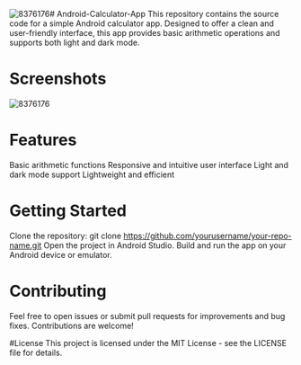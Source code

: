 ![8376176](https://github.com/user-attachments/assets/6b51f3c4-a50d-4399-998c-b9b5b1530ce4)# Android-Calculator-App
This repository contains the source code for a simple Android calculator app. Designed to offer a clean and user-friendly interface, this app provides basic arithmetic operations and supports both light and dark mode.

# Screenshots










![8376176](https://github.com/user-attachments/assets/9c1655d5-8b2c-44c2-8105-484c8411559d)






# Features
Basic arithmetic functions
Responsive and intuitive user interface
Light and dark mode support
Lightweight and efficient
# Getting Started
Clone the repository: git clone https://github.com/yourusername/your-repo-name.git
Open the project in Android Studio.
Build and run the app on your Android device or emulator.
# Contributing
Feel free to open issues or submit pull requests for improvements and bug fixes. Contributions are welcome!

#License
This project is licensed under the MIT License - see the LICENSE file for details.
